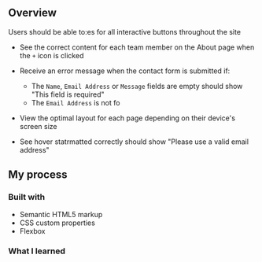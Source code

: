 

## Overview

Users should be able to:es for all interactive buttons throughout the site
- See the correct content for each team member on the About page when the `+` icon is clicked
- Receive an error message when the contact form is submitted if:
  - The `Name`, `Email Address` or `Message` fields are empty should show "This field is required"
  - The `Email Address` is not fo

- View the optimal layout for each page depending on their device's screen size
- See hover statrmatted correctly should show "Please use a valid email address"


## My process

### Built with

- Semantic HTML5 markup
- CSS custom properties
- Flexbox



### What I learned



